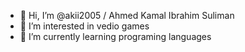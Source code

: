 - 👋 Hi, I’m @akii2005 / Ahmed Kamal Ibrahim Suliman
- 👀 I’m interested in vedio games 
- 🌱 I’m currently learning programing languages 
